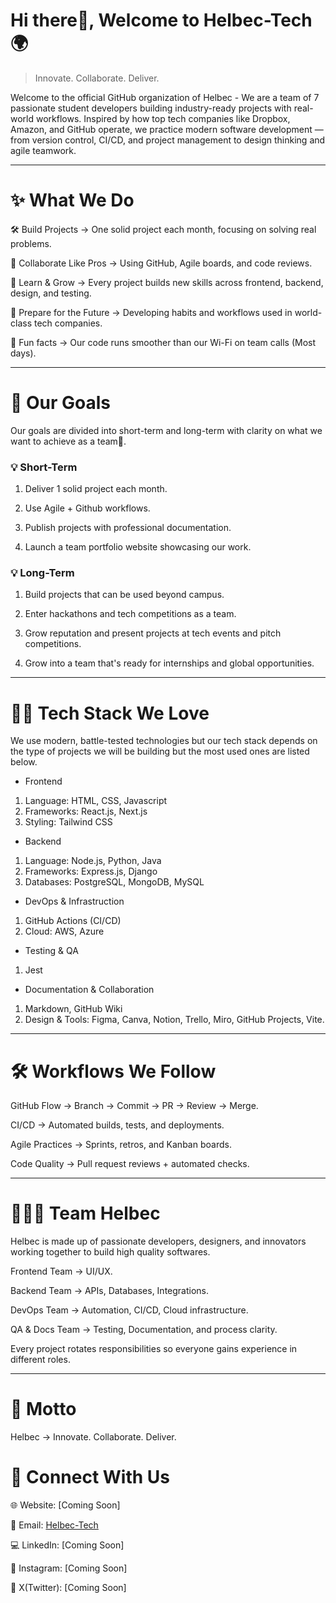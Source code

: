 # Hi there👋, Welcome to Helbec-Tech🌍

> Innovate. Collaborate. Deliver.

Welcome to the official GitHub organization of Helbec - We are a team of 7 passionate student developers building industry-ready projects with real-world workflows. Inspired by how top tech companies like Dropbox, Amazon, and GitHub operate, we practice modern software development — from version control, CI/CD, and project management to design thinking and agile teamwork.

---

# ✨ What We Do

🛠️ Build Projects → One solid project each month, focusing on solving real problems.

🤝 Collaborate Like Pros → Using GitHub, Agile boards, and code reviews.

🚀 Learn & Grow → Every project builds new skills across frontend, backend, design, and testing.

🎯 Prepare for the Future → Developing habits and workflows used in world-class tech companies.

🍿 Fun facts → Our code runs smoother than our Wi-Fi on team calls (Most days).

---

# 🌟 Our Goals
Our goals are divided into short-term and long-term with clarity on what we want to achieve as a team🤼.

### 💡 Short-Term

1. Deliver 1 solid project each month.


2. Use Agile + Github workflows.


3. Publish projects with professional documentation.


4. Launch a team portfolio  website showcasing our work.


### 💡 Long-Term

1. Build projects that can be used beyond campus.


2. Enter hackathons and tech competitions as a team.


3. Grow reputation and present projects at tech events and pitch competitions.


4. Grow into a team that's ready for internships and global opportunities.

---

# 🧑‍💻 Tech Stack We Love

We use modern, battle-tested technologies but our tech stack depends on the type of projects we will be building but the most used ones are listed below.

  
 - Frontend
1. Language: HTML, CSS, Javascript
2. Frameworks: React.js, Next.js
3. Styling: Tailwind CSS

 - Backend
1. Language: Node.js, Python, Java
2. Frameworks: Express.js, Django
3. Databases: PostgreSQL, MongoDB, MySQL

 - DevOps & Infrastruction
1. GitHub Actions (CI/CD)
2. Cloud: AWS, Azure

 - Testing & QA
1. Jest

 - Documentation & Collaboration
1. Markdown, GitHub Wiki
2. Design & Tools: Figma, Canva, Notion, Trello, Miro, GitHub Projects, Vite.

---

# 🛠️ Workflows We Follow

GitHub Flow → Branch → Commit → PR → Review → Merge.

CI/CD → Automated builds, tests, and deployments.

Agile Practices → Sprints, retros, and Kanban boards.

Code Quality → Pull request reviews + automated checks.



---

# 👨‍👩‍👧 Team Helbec

Helbec is made up of passionate developers, designers, and innovators working together to build high quality softwares.


Frontend Team → UI/UX.


Backend Team → APIs, Databases, Integrations.


DevOps Team → Automation, CI/CD, Cloud infrastructure.


QA & Docs Team → Testing, Documentation, and process clarity.


Every project rotates responsibilities so everyone gains experience in different roles.

---

# 📌 Motto

Helbec → Innovate. Collaborate. Deliver.


# 🔗 Connect With Us

🌐 Website: [Coming Soon]

📩 Email: <a href="mailto:helbectech.team@gmail.com">Helbec-Tech</a>

💻 LinkedIn: [Coming Soon] <!-- <a href="">Helbec Tech</a> -->

📱 Instagram: [Coming Soon] <!-- <a href="">Helbec.Tech</a> -->

🤖 X(Twitter): [Coming Soon] <!-- <a href="">Helbec Tech</a> -->

<!--

**Here are some ideas to get you started:**

🙋‍♀️ A short introduction - what is your organization all about?
🌈 Contribution guidelines - how can the community get involved?
👩‍💻 Useful resources - where can the community find your docs? Is there anything else the community should know?
🍿 Fun facts - what does your team eat for breakfast?
🧙 Remember, you can do mighty things with the power of [Markdown](https://docs.github.com/github/writing-on-github/getting-started-with-writing-and-formatting-on-github/basic-writing-and-formatting-syntax)

-->
